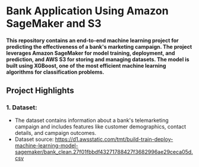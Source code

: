 # Bank Application Using Amazon SageMaker and S3

#### This repository contains an end-to-end machine learning project for predicting the effectiveness of a bank's marketing campaign. The project leverages Amazon SageMaker for model training, deployment, and prediction, and AWS S3 for storing and managing datasets. The model is built using XGBoost, one of the most efficient machine learning algorithms for classification problems.

## Project Highlights
### 1. Dataset: 
* The dataset contains information about a bank's telemarketing campaign and includes features like customer demographics, contact details, and campaign outcomes.
* Dataset source: https://d1.awsstatic.com/tmt/build-train-deploy-machine-learning-model-sagemaker/bank_clean.27f01fbbdf43271788427f3682996ae29ceca05d.csv
